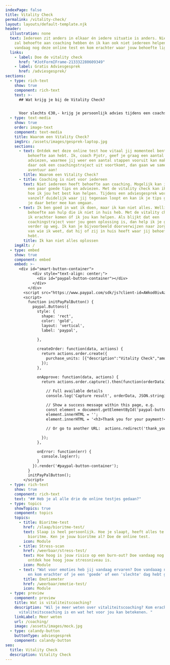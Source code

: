 ```yaml
---
indexPage: false
title: Vitality Check
permalink: /vitality-check/
layout: layouts/default-template.njk
header:
  illustration: none
  text: Iedereen zit anders in elkaar én iedere situatie is anders. Niet iedereen
    zal behoefte aan coaching hebben én ik kan ook niet iedereen helpen. Doe
    vandaag nog deze online test en kom erachter waar jouw behoefte ligt!
  links:
    - label: Doe de vitality check
      href: "#JotFormIFrame-213332280609349"
    - label: Gratis Adviesgesprek
      href: /adviesgesprek/
sections:
  - type: rich-text
    show: true
    component: rich-text
    text: >-
      ## Wat krijg je bij de Vitality Check?


      Voor slechts €30,- krijg je persoonlijk advies tijdens een coachsessie. Na het maken van de online test kan je een digitale coachsessie inplannen.
  - type: text-media
    show: true
    order: image-text
    component: text-media
    title: Waarom een Vitality Check?
    imgSrc: /assets/images/gesprek-laptop.jpg
    sections:
      - text: Ontdek met deze online test hoe vitaal jij momenteel bent en waar jij
          behoefte aan hebt. Ik, coach Pjotr, geef je graag een aantal tips en
          adviezen, waarmee jij weer een aantal stappen vooruit kan maken. Als
          daar ook een coachingstraject uit voortkomt, dan gaan we samen dat
          avontuur aan!
        title: Waarom een Vitality Check?
      - title: Coaching is niet voor iedereen
        text: Niet iedereen heeft behoefte aan coaching. Mogelijk kan ik ook helpen met
          een paar goede tips en adviezen. Met de vitality check kan ik bepalen
          hoe ik jou het best kan helpen. Tijdens een adviesgesprek wordt
          vanzelf duidelijk waar jij tegenaan loopt en kan ik je tips geven hoe
          je daar beter mee kan omgaan.
      - text: Ik ben goed in wat ik doen, maar ik kan niet alles. Wellicht heb jij
          behoefte aan hulp die ik niet in huis heb. Met de vitality check kan
          ik erachter komen óf ik jou kan helpen. Als blijkt dat een
          coachingstraject voor jou geen oplossing is, dan help ik je graag
          verder op weg. Ik kan je bijvoorbeeld doorverwijzen naar zorgverlener
          van wie ik weet, dat hij of zij in huis heeft waar jij behoefte aan
          hebt.
        title: Ik kan niet alles oplossen
    imgAlt: /
  - type: embed
    show: true
    component: embed
    embed: >-
      <div id="smart-button-container">
            <div style="text-align: center;">
              <div id="paypal-button-container"></div>
            </div>
          </div>
        <script src="https://www.paypal.com/sdk/js?client-id=AWkod0ivAzE5B97AL4my60Et0tJJJmf3mkmI1O2zVA90T2c4MIwOxBl-DA56WrrOzzKKTWSgTI3e7X0f&enable-funding=venmo&currency=EUR" data-sdk-integration-source="button-factory"></script>
        <script>
          function initPayPalButton() {
            paypal.Buttons({
              style: {
                shape: 'rect',
                color: 'gold',
                layout: 'vertical',
                label: 'paypal',
                
              },

              createOrder: function(data, actions) {
                return actions.order.create({
                  purchase_units: [{"description":"Vitality Check","amount":{"currency_code":"EUR","value":1.21,"breakdown":{"item_total":{"currency_code":"EUR","value":1},"shipping":{"currency_code":"EUR","value":0},"tax_total":{"currency_code":"EUR","value":0.21}}}}]
                });
              },

              onApprove: function(data, actions) {
                return actions.order.capture().then(function(orderData) {
                  
                  // Full available details
                  console.log('Capture result', orderData, JSON.stringify(orderData, null, 2));

                  // Show a success message within this page, e.g.
                  const element = document.getElementById('paypal-button-container');
                  element.innerHTML = '';
                  element.innerHTML = '<h3>Thank you for your payment!</h3>';

                  // Or go to another URL:  actions.redirect('thank_you.html');
                  
                });
              },

              onError: function(err) {
                console.log(err);
              }
            }).render('#paypal-button-container');
          }
          initPayPalButton();
        </script>
  - type: rich-text
    show: true
    component: rich-text
    text: "## Heb je al alle drie de online testjes gedaan?"
  - type: topics
    showTopics: true
    component: topics
    topics:
      - title: Bioritme-test
        href: /slaap/bioritme-test/
        text: Slaap is heel persoonlijk. Hoe je slaapt, heeft alles te maken met je
          bioritme. Ken je jouw bioritme al? Doe de online test.
        icon: Module
      - title: Stress-scan
        href: /weerbaar/stress-test/
        text: Hoe hoog is jouw risico op een burn-out? Doe vandaag nog de stress-scan en
          ontdek hoe hoog jouw stressniveau is.
        icon: Module
      - text: "Wat voor emoties heb jij vandaag ervaren? Doe vandaaag nog de emotiemeter
          en kom erachter of je een 'goede' of een 'slechte' dag hebt gehad. "
        title: Emotiemeter
        href: /weerbaar/emotie-test/
        icon: Module
  - type: preview
    component: preview
    title: Wat is vitaliteitscoaching?
    description: "Wil je meer weten over vitaliteitscoaching? Kom erachter wat
      vitaliteitscoaching is en wat het voor jou kan betekenen. "
    linkLabel: Meer weten
    url: /coaching/
    image: /assets/images/mock.jpg
  - type: calandy-button
    buttonType: adviesgesprek
    component: calandy-button
seo:
  title: Vitality Check
  description: Vitality Check
---
```

